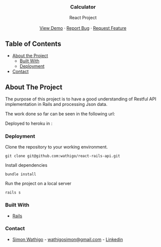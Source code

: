 <h3 align="center">Calculator</h3>

  <p align="center">
    React Project
    <br />
    <br />
    <a href="">View Demo</a>
    ·
    <a href="https://github.com/wathigo/react-rails-api/issues">Report Bug</a>
    ·
    <a href="https://github.com/wathigo/react-rails-api/issues">Request Feature</a>
  </p>
</p>


<!-- TABLE OF CONTENTS -->
## Table of Contents

* [About the Project](#about-the-project)
  * [Built With](#built-with)
  * [Deployment](#Deployment)
* [Contact](#Contact)




<!-- ABOUT THE PROJECT -->
## About The Project
The purpose of this project is to have a good understanding of Restful API implementation in Rails and processing Json data.

The work done so far can be seen in the following url:

Deployed to heroku in :

### Deployment

Clone the repository to your working environment.

```
git clone git@github.com:wathigo/react-rails-api.git
```
Install dependencies

```
bundle install
```

Run the project on a local server

```
rails s
```



### Built With
* [Rails](https://rubyonrails.org/)

### Contact
* [Simon Wathigo](https://github.com/wathigo) - wathigosimon@gmail.com - [Linkedin](https://www.linkedin.com/in/simon-wathigo-445370183/)
